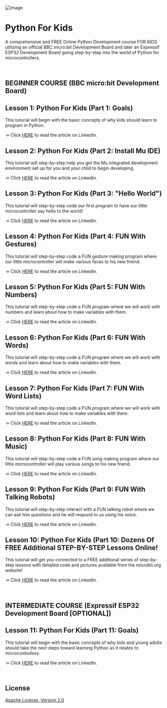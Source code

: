 ![image](https://raw.githubusercontent.com/mytechnotalent/Python-For-Kids/master/Python%20For%20Kids.jpg)

# Python For Kids
A comprehensive and FREE Online Python Development course FOR KIDS utilizing an official BBC micro:bit Development Board and later an Expressif ESP32 Development Board going step-by-step into the world of Python for microcontrollers.

<br>

## BEGINNER COURSE (BBC micro:bit Development Board)

## Lesson 1: Python For Kids (Part 1: Goals)
This tutorial will begin with the basic concepts of why kids should learn to program in Python.

-> Click [HERE](https://www.linkedin.com/pulse/kids-python-part-1-goals-kevin-thomas/) to read the article on LinkedIn.

## Lesson 2: Python For Kids (Part 2: Install Mu IDE)
This tutorial will step-by-step help you get the Mu integrated development environment set up for you and your child to begin developing.

-> Click [HERE](https://www.linkedin.com/pulse/python-kids-part-2-install-mu-ide-kevin-thomas/) to read the article on LinkedIn.

## Lesson 3: Python For Kids (Part 3: "Hello World")
This tutorial will step-by-step code our first program to have our little microcontroller say hello to the world!

-> Click [HERE](https://www.linkedin.com/pulse/python-kids-part-3-hello-world-kevin-thomas/) to read the article on LinkedIn.

## Lesson 4: Python For Kids (Part 4: FUN With Gestures)
This tutorial will step-by-step code a FUN gesture making program where our little microcontroller will make various faces to his new friend.

-> Click [HERE](https://www.linkedin.com/pulse/python-kids-part-4-fun-gestures-kevin-thomas/) to read the article on LinkedIn.

## Lesson 5: Python For Kids (Part 5: FUN With Numbers)
This tutorial will step-by-step code a FUN program where we will work with numbers and learn about how to make variables with them. 

-> Click [HERE](https://www.linkedin.com/pulse/python-kids-part-5-fun-numbers-kevin-thomas/) to read the article on LinkedIn.

## Lesson 6: Python For Kids (Part 6: FUN With Words)
This tutorial will step-by-step code a FUN program where we will work with words and learn about how to make variables with them. 

-> Click [HERE](https://www.linkedin.com/pulse/lesson-6-python-kids-part-fun-words-kevin-thomas/) to read the article on LinkedIn.

## Lesson 7: Python For Kids (Part 7: FUN With Word Lists)
This tutorial will step-by-step code a FUN program where we will work with word lists and learn about how to make variables with them. 

-> Click [HERE](https://www.linkedin.com/pulse/python-kids-part-7-fun-word-lists-kevin-thomas/) to read the article on LinkedIn.

## Lesson 8: Python For Kids (Part 8: FUN With Music)
This tutorial will step-by-step code a FUN song making program where our little microcontroller will play various songs to his new friend. 

-> Click [HERE](https://www.linkedin.com/pulse/python-kids-part-8-fun-music-kevin-thomas/) to read the article on LinkedIn.

## Lesson 9: Python For Kids (Part 9: FUN With Talking Robots)
This tutorial will step-by-step interact with a FUN talking robot where we can ask him questions and he will respond to us using his voice. 

-> Click [HERE](https://www.linkedin.com/pulse/python-kids-part-9-fun-talking-robots-kevin-thomas/) to read the article on LinkedIn.

## Lesson 10: Python For Kids (Part 10: Dozens Of FREE Additional STEP-BY-STEP Lessons Online!
This tutorial will get you connected to a FREE additional series of step-by-step lessons with detailed code and pictures available from the microbit.org website! 

-> Click [HERE](https://www.linkedin.com/pulse/python-kids-part-10-dozens-free-additional-lessons-online-thomas/) to read the article on LinkedIn.

<br>

## INTERMEDIATE COURSE (Expressif ESP32 Development Board [OPTIONAL])

## Lesson 11: Python For Kids (Part 11: Goals)
This tutorial will begin with the basic concepts of why kids and young adults should take the next steps toward learning Python as it relates to microcontrollers.

-> Click [HERE](https://www.linkedin.com/pulse/python-kids-part-11-goals-kevin-thomas/) to read the article on LinkedIn.

<br>

## License
[Apache License, Version 2.0](https://www.apache.org/licenses/LICENSE-2.0)
